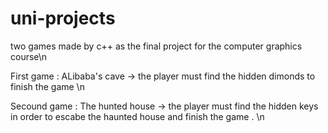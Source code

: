 # uni-projects
two games made by c++  as the final project for the computer graphics course\n

First game : 
ALibaba's cave -> the player must find the hidden dimonds to finish the game \n

Secound game :
The hunted house -> the player must find the hidden keys in order to escabe the haunted house and finish the game  . \n 
